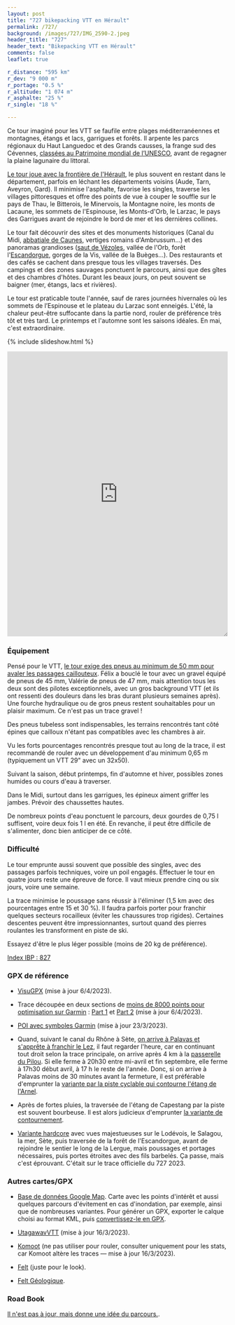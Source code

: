 ```yaml
---
layout: post
title: "727 bikepacking VTT en Hérault"
permalink: /727/
background: /images/727/IMG_2590-2.jpeg
header_title: "727"
header_text: "Bikepacking VTT en Hérault"
comments: false
leaflet: true

r_distance: "595 km"
r_dev: "9 000 m"
r_portage: "0.5 %"
r_altitude: "1 074 m"
r_asphalte: "25 %"
r_single: "18 %"

---
```


Ce tour imaginé pour les VTT se faufile entre plages méditerranéennes et montagnes, étangs et lacs, garrigues et forêts. Il arpente les parcs régionaux du Haut Languedoc et des Grands causses, la frange sud des Cévennes, [classées au Patrimoine mondial de l’UNESCO](https://whc.unesco.org/fr/list/1153/), avant de regagner la plaine lagunaire du littoral.

[Le tour joue avec la frontière de l'Hérault](https://www.google.com/maps/d/u/0/edit?mid=1SiRwnxiuuSc3qS_1Hx-OvTcyCSs2wRR6&usp=sharing), le plus souvent en restant dans le département, parfois en léchant les départements voisins (Aude, Tarn, Aveyron, Gard). Il minimise l'asphalte, favorise les singles, traverse les villages pittoresques et offre des points de vue à couper le souffle sur le pays de Thau, le Bitterois, le Minervois, la Montagne noire, les monts de Lacaune, les sommets de l'Espinouse, les Monts-d'Orb, le Larzac, le pays des Garrigues avant de rejoindre le bord de mer et les dernières collines.

Le tour fait découvrir des sites et des monuments historiques (Canal du Midi, [abbatiale de Caunes](http://www.caunes-minervois.org/), vertiges romains d'Ambrussum…) et des panoramas grandioses ([saut de Vézoles](https://fr.wikipedia.org/wiki/Lac_de_V%C3%A9zoles), vallée de l'Orb, forêt l'[Escandorgue](https://fr.wikipedia.org/wiki/Escandorgue), gorges de la Vis, vallée de la Buèges…). Des restaurants et des cafés se cachent dans presque tous les villages traversés. Des campings et des zones sauvages ponctuent le parcours, ainsi que des gîtes et des chambres d'hôtes. Durant les beaux jours, on peut souvent se baigner (mer, étangs, lacs et rivières).

Le tour est praticable toute l'année, sauf de rares journées hivernales où les sommets de l’Espinouse et le plateau du Larzac sont enneigés. L'été, la chaleur peut-être suffocante dans la partie nord, rouler de préférence très tôt et très tard. Le printemps et l'automne sont les saisons idéales. En mai, c'est extraordinaire.

{% include slideshow.html %}

<iframe id="visugpx" src="https://www.visugpx.com/XvU1OlWJ6Z?iframe&amp;height=650" style="width:100%;height:650px;border:none;resize: both;" frameborder="0" scrolling="no"></iframe>

### Équipement

Pensé pour le VTT, [le tour exige des pneus au minimum de 50 mm pour avaler les passages caillouteux](https://tcrouzet.com/2021/04/10/thb-gravel-ou-vtt/). Félix a bouclé le tour avec un gravel équipé de pneus de 45 mm, Valérie de pneus de 47 mm, mais attention tous les deux sont des pilotes exceptionnels, avec un gros background VTT (et ils ont ressenti des douleurs dans les bras durant plusieurs semaines après). Une fourche hydraulique ou de gros pneus restent souhaitables pour un plaisir maximum. Ce n'est pas un trace gravel !

Des pneus tubeless sont indispensables, les terrains rencontrés tant côté épines que cailloux n'étant pas compatibles avec les chambres à air.

Vu les forts pourcentages rencontrés presque tout au long de la trace, il est recommandé de rouler avec un développement d'au minimum 0,65 m (typiquement un VTT 29" avec un 32x50).

Suivant la saison, début printemps, fin d'automne et hiver, possibles zones humides ou cours d'eau à traverser.

Dans le Midi, surtout dans les garrigues, les épineux aiment griffer les jambes. Prévoir des chaussettes hautes.

De nombreux points d'eau ponctuent le parcours, deux gourdes de 0,75 l suffisent, voire deux fois 1 l en été. En revanche, il peut être difficile de s'alimenter, donc bien anticiper de ce côté.

### Difficulté

Le tour emprunte aussi souvent que possible des singles, avec des passages parfois techniques, voire un poil engagés. Effectuer le tour en quatre jours reste une épreuve de force. Il vaut mieux prendre cinq ou six jours, voire une semaine.

La trace minimise le poussage sans réussir à l'éliminer (1,5 km avec des pourcentages entre 15 et 30 %). Il faudra parfois porter pour franchir quelques secteurs rocailleux (éviter les chaussures trop rigides). Certaines descentes peuvent être impressionnantes, surtout quand des pierres roulantes les transforment en piste de ski.

Essayez d'être le plus léger possible (moins de 20 kg de préférence).

[Index IBP : 827](https://www.ibpindex.com/ibpindex/ibp_analisis_completo.php?REF=38881573895319&LAN=en&MOD=BYC)

<h3 id="gpx">GPX de référence</h3>

* [VisuGPX](https://www.visugpx.com/XvU1OlWJ6Z) (mise à jour 6/4/2023).

* Trace découpée en deux sections de [moins de 8000 points pour optimisation sur Garmin](https://tcrouzet.com/2021/10/03/quand-la-trace-perd-des-points-sur-les-gps-garmin/) : [Part 1](https://www.visugpx.com/L0EoIityZJ) et [Part 2](https://www.visugpx.com/xLsQri0tKT) (mise à jour 6/4/2023).

* [POI avec symboles Garmin](https://drive.google.com/file/d/1wi9dCiLt0NMEwKOhTqoLrIFYIuiAnGwr/view?usp=sharing) (mise à jour 23/3/2023).

* Quand, suivant le canal du Rhône à Sète, [on arrive à Palavas et s'apprête à franchir le Lez](https://goo.gl/maps/J1sSJToPHrDDHLSbA), il faut regarder l'heure, car en continuant tout droit selon la trace principale, on arrive après 4 km à la [passerelle du Pilou](https://www.villeneuvelesmaguelone.fr/cadre-de-vie/plage/). Si elle ferme à 20h30 entre mi-avril et fin septembre, elle ferme à 17h30 début avril, à 17 h le reste de l'année. Donc, si on arrive à Palavas moins de 30 minutes avant la fermeture, il est préférable d'emprunter la [variante par la piste cyclable qui contourne l'étang de l'Arnel](https://www.visugpx.com/YtJb7DTJxi).

* Après de fortes pluies, la traversée de l'étang de Capestang par la piste est souvent bourbeuse. Il est alors judicieux d'emprunter [la variante de contournement](https://www.visugpx.com/Yp4VOS8sRd).

* [Variante hardcore](https://www.visugpx.com/hrlBYtxUv6) avec vues majestueuses sur le Lodévois, le Salagou, la mer, Sète, puis traversée de la forêt de l'Escandorgue, avant de rejoindre le sentier le long de la Lergue, mais poussages et portages nécessaires, puis portes étroites avec des fils barbelés. Ça passe, mais c'est éprouvant. C'était sur le trace officielle du 727 2023. 

### Autres cartes/GPX

* [Base de données Google Map](https://www.google.com/maps/d/edit?mid=1n9kSJuxpqu0mHsTvi9CmSeDJM9HCK7s7&usp=sharing). Carte avec les points d'intérêt et aussi quelques parcours d'évitement en cas d'inondation, par exemple, ainsi que de nombreuses variantes. Pour générer un GPX, exporter le calque choisi au format KML, puis [convertissez-le en GPX](https://www.gpsvisualizer.com/convert_input).

* [UtagawavVTT](https://www.utagawavtt.com/randonnee-vtt-gps/GTH-Grand-Tour-de-l-Herault-24330) (mise à jour 16/3/2023).

* [Komoot](https://www.komoot.com/tour/1052447654) (ne pas utiliser pour rouler, consulter uniquement pour les stats, car Komoot altère les traces — mise à jour 16/3/2023).

* [Felt](https://felt.com/map/727-Bikepacking-en-Herault-heixsdRsSfWmc9Cnow8X39CD) (juste pour le look).

* [Felt Géologique](https://felt.com/map/Geologie-727-yRBy6TSmTXGYAH9Ab09BO4TD).

### Road Book

[Il n'est pas à jour, mais donne une idée du parcours.](https://tcrouzet.com/727-road-book/).